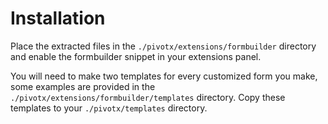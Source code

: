 # Installation

Place the extracted files in the `./pivotx/extensions/formbuilder` directory and enable the formbuilder snippet in your extensions panel.

You will need to make two templates for every customized form you make, some examples are provided in the `./pivotx/extensions/formbuilder/templates` directory. Copy these templates to your `./pivotx/templates` directory.
